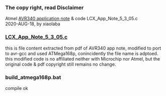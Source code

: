 ### The copy right, read Disclaimer  
Atmel [AVR340 application note](AVR340_APP_NOTE.pdf) & code LCX_App_Note_5_3_05.c  
2020-AUG-18, by xiaolaba  

### [LCX_App_Note_5_3_05.c](LCX_App_Note_5_3_05.c)  
this is file content extracted from pdf of AVR340 app note, modified to port to avr-gcc and used ATMega168p, conincidently the file name is adptoed.    
this modified code is no affiliated neither with Microchip nor Atmel, but the original code & pdf copyright still remains no change.  

### build_atmega168p.bat  
compile ok  
